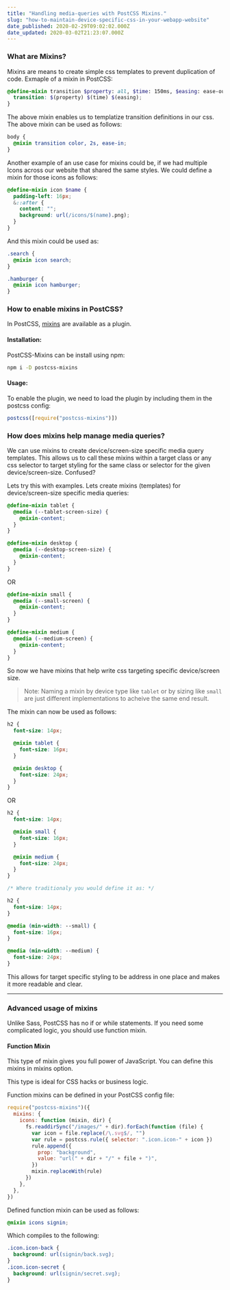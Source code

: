 ```yaml
---
title: "Handling media-queries with PostCSS Mixins."
slug: "how-to-maintain-device-specific-css-in-your-webapp-website"
date_published: 2020-02-29T09:02:02.000Z
date_updated: 2020-03-02T21:23:07.000Z
---
```


### What are Mixins?

Mixins are means to create simple css templates to prevent duplication of code. Exmaple of a mixin in PostCSS:

```scss
@define-mixin transition $property: all, $time: 150ms, $easing: ease-out {
  transition: $(property) $(time) $(easing);
}
```

The above mixin enables us to templatize transition definitions in our css. The above mixin can be used as follows:

```scss
body {
  @mixin transition color, 2s, ease-in;
}
```

Another example of an use case for mixins could be, if we had multiple Icons across our website that shared the same styles. We could define a mixin for those icons as follows:

```scss
@define-mixin icon $name {
  padding-left: 16px;
  &::after {
    content: "";
    background: url(/icons/$(name).png);
  }
}
```

And this mixin could be used as:

```scss
.search {
  @mixin icon search;
}

.hamburger {
  @mixin icon hamburger;
}
```

### How to enable mixins in PostCSS?

In PostCSS, [mixins](https://github.com/postcss/postcss-scss) are available as a plugin.

#### Installation:

PostCSS-Mixins can be install using npm:

```bash
npm i -D postcss-mixins
```

#### Usage:

To enable the plugin, we need to load the plugin by including them in the postcss config:

```js file=postcss.config.js
postcss([require("postcss-mixins")])
```

### How does mixins help manage media queries?

We can use mixins to create device/screen-size specific media query templates. This allows us to call these mixins within a target class or any css selector to target styling for the same class or selector for the given device/screen-size. Confused?

Lets try this with examples. Lets create mixins (templates) for device/screen-size specific media queries:

```scss
@define-mixin tablet {
  @media (--tablet-screen-size) {
    @mixin-content;
  }
}

@define-mixin desktop {
  @media (--desktop-screen-size) {
    @mixin-content;
  }
}
```

OR

```scss
@define-mixin small {
  @media (--small-screen) {
    @mixin-content;
  }
}

@define-mixin medium {
  @media (--medium-screen) {
    @mixin-content;
  }
}
```

So now we have mixins that help write css targeting specific device/screen size.

> Note: Naming a mixin by device type like `tablet` or by sizing like `small` are just different implementations to acheive the same end result.

The mixin can now be used as follows:

```scss
h2 {
  font-size: 14px;

  @mixin tablet {
    font-size: 16px;
  }

  @mixin desktop {
    font-size: 24px;
  }
}
```

OR

```scss
h2 {
  font-size: 14px;

  @mixin small {
    font-size: 16px;
  }

  @mixin medium {
    font-size: 24px;
  }
}

/* Where traditionaly you would define it as: */

h2 {
  font-size: 14px;
}

@media (min-width: --small) {
  font-size: 16px;
}

@media (min-width: --medium) {
  font-size: 24px;
}
```

This allows for target specific styling to be address in one place and makes it more readable and clear.

---

### Advanced usage of mixins

Unlike Sass, PostCSS has no if or while statements. If you need some complicated logic, you should use function mixin.

#### Function Mixin

This type of mixin gives you full power of JavaScript. You can define this mixins in mixins option.

This type is ideal for CSS hacks or business logic.

Function mixins can be defined in your PostCSS config file:

```jsx file=postcss.config.js
require("postcss-mixins")({
  mixins: {
    icons: function (mixin, dir) {
      fs.readdirSync("/images/" + dir).forEach(function (file) {
        var icon = file.replace(/\.svg$/, "")
        var rule = postcss.rule({ selector: ".icon.icon-" + icon })
        rule.append({
          prop: "background",
          value: "url(" + dir + "/" + file + ")",
        })
        mixin.replaceWith(rule)
      })
    },
  },
})
```

Defined function mixin can be used as follows:

```scss
@mixin icons signin;
```

Which compiles to the following:

```css
.icon.icon-back {
  background: url(signin/back.svg);
}
.icon.icon-secret {
  background: url(signin/secret.svg);
}
```
